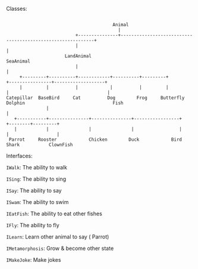 Classes: 
```

                                        Animal
                                          |
                          +---------------+------------------------------------------------------------+
                          |                                                                            |
                      LandAnimal                                                                  SeaAnimal
                          |                                                                            |
     +---------+----------+------------+----------+---------+                         +----------------+-------------------+                                       
     |         |          |            |          |         |                        |                                     |
Catepillar  BaseBird     Cat          Dog        Frog     Butterfly               Dolphin                                 Fish   
               |                                                                                                           |
   +-----------+---------------+---------------+-----------------+                                                +--------+---------+
   |           |               |               |                 |                                                |                  |         
 Parrot     Rooster            Chicken        Duck            Bird                                              Shark           ClownFish
 ```
 
Interfaces:

`IWalk`: The ability to walk

`ISing`: The ability to sing

`ISay`: The ability to say

`ISwam`: The ability to swim

`IEatFish`: The ability to eat other fishes

`IFly`: The ability to fly

`ILearn`: Learn other animal to say ( Parrot)

`IMetamorphosis`: Grow & become other state

`IMakeJoke`: Make jokes
